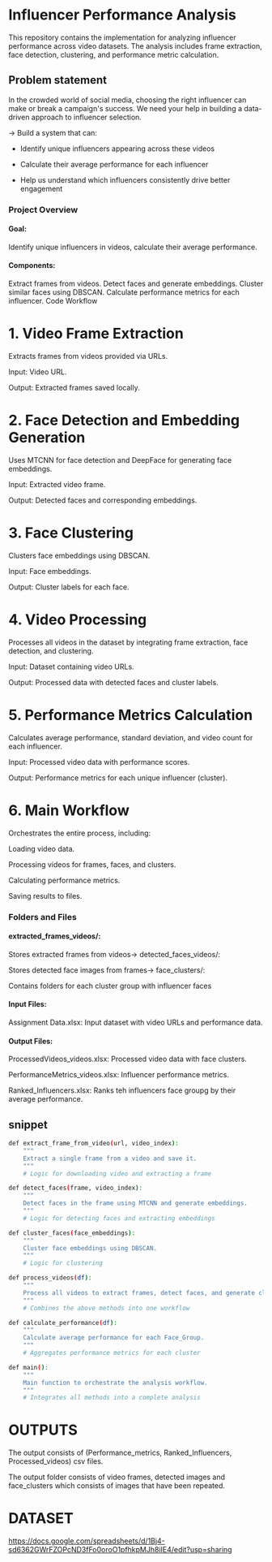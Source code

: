 
# Influencer Performance Analysis

This repository contains the implementation for analyzing influencer performance across video datasets. The analysis includes frame extraction, face detection, clustering, and performance metric calculation.

## Problem statement

In the crowded world of social media, choosing the right influencer can make or break a campaign's success. We need your help in building a data-driven approach to influencer selection.

-> Build a system that can:

* Identify unique influencers appearing across these videos

* Calculate their average performance for each influencer 

* Help us understand which influencers consistently drive better engagement

### Project Overview
#### Goal:
 Identify unique influencers in videos, calculate their average performance.
#### Components:
Extract frames from videos.
Detect faces and generate embeddings.
Cluster similar faces using DBSCAN.
Calculate performance metrics for each influencer.
Code Workflow
# 1. Video Frame Extraction
Extracts frames from videos provided via URLs.

Input: Video URL.

Output: Extracted frames saved locally.

# 2. Face Detection and Embedding Generation
Uses MTCNN for face detection and DeepFace for generating face embeddings.

Input: Extracted video frame.

Output: Detected faces and corresponding embeddings.

# 3. Face Clustering
Clusters face embeddings using DBSCAN.

Input: Face embeddings.

Output: Cluster labels for each face.

# 4. Video Processing
Processes all videos in the dataset by integrating frame extraction, face detection, and clustering.

Input: Dataset containing video URLs.

Output: Processed data with detected faces and cluster labels.


# 5. Performance Metrics Calculation
Calculates average performance, standard deviation, and video count for each influencer.

Input: Processed video data with performance scores.

Output: Performance metrics for each unique influencer (cluster).

# 6. Main Workflow
Orchestrates the entire process, including:

Loading video data.

Processing videos for frames, faces, and clusters.

Calculating performance metrics.

Saving results to files.


### Folders and Files
#### extracted_frames_videos/:

Stores extracted frames from videos->
detected_faces_videos/:

Stores detected face images from frames->
face_clusters/:

Contains folders for each cluster group with influencer faces

#### Input Files:

Assignment Data.xlsx: Input dataset with video URLs and performance data.

#### Output Files:

ProcessedVideos_videos.xlsx: Processed video data with face clusters.

PerformanceMetrics_videos.xlsx: Influencer performance metrics.

Ranked_Influencers.xlsx: Ranks teh influencers face groupg by their average performance.




## snippet


```bash
def extract_frame_from_video(url, video_index):
    """
    Extract a single frame from a video and save it.
    """
    # Logic for downloading video and extracting a frame
```



```bash
def detect_faces(frame, video_index):
    """
    Detect faces in the frame using MTCNN and generate embeddings.
    """
    # Logic for detecting faces and extracting embeddings
```

```bash
def cluster_faces(face_embeddings):
    """
    Cluster face embeddings using DBSCAN.
    """
    # Logic for clustering
```

```bash
def process_videos(df):
    """
    Process all videos to extract frames, detect faces, and generate clusters.
    """
    # Combines the above methods into one workflow

```
```bash
def calculate_performance(df):
    """
    Calculate average performance for each Face_Group.
    """
    # Aggregates performance metrics for each cluster
```
```bash
def main():
    """
    Main function to orchestrate the analysis workflow.
    """
    # Integrates all methods into a complete analysis

```

# OUTPUTS
The output consists of (Performance_metrics, Ranked_Influencers, Processed_videos) csv files.

The output folder consists of video frames, detected images and face_clusters which consists of images that have been repeated.

# DATASET
https://docs.google.com/spreadsheets/d/1Bj4-sd6362GWrFZOPcND3fFo0oroO1pfhkpMJh8iIE4/edit?usp=sharing


